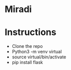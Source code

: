 # Miradi

# Instructions
* Clone the repo
* Python3 -m venv virtual
* source virtual/bin/activate
* pip install flask

